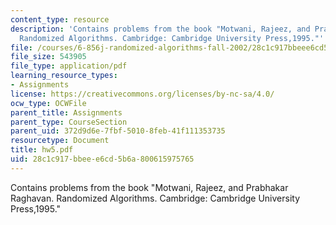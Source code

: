 ```yaml
---
content_type: resource
description: 'Contains problems from the book "Motwani, Rajeez, and Prabhakar Raghavan.
  Randomized Algorithms. Cambridge: Cambridge University Press,1995."'
file: /courses/6-856j-randomized-algorithms-fall-2002/28c1c917bbeee6cd5b6a800615975765_hw5.pdf
file_size: 543905
file_type: application/pdf
learning_resource_types:
- Assignments
license: https://creativecommons.org/licenses/by-nc-sa/4.0/
ocw_type: OCWFile
parent_title: Assignments
parent_type: CourseSection
parent_uid: 372d9d6e-7fbf-5010-8feb-41f111353735
resourcetype: Document
title: hw5.pdf
uid: 28c1c917-bbee-e6cd-5b6a-800615975765
---
```

Contains problems from the book "Motwani, Rajeez, and Prabhakar Raghavan. Randomized Algorithms. Cambridge: Cambridge University Press,1995."